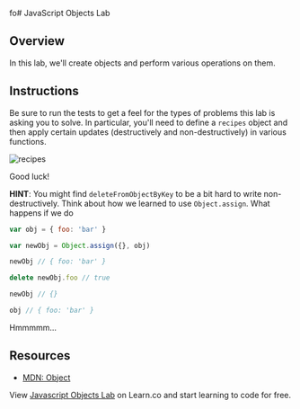 fo# JavaScript Objects Lab

## Overview

In this lab, we'll create objects and perform various operations on them. 

## Instructions

Be sure to run the tests to get a feel for the types of problems this lab is
asking you to solve. In particular, you'll need to define a `recipes` object and
then apply certain updates (destructively and non-destructively) in various
functions.

![recipes](http://i.giphy.com/l0HFjaGmrbHanFXNe.gif)

Good luck!

**HINT**: You might find `deleteFromObjectByKey` to be a bit hard to write non-destructively. Think about how we learned to use `Object.assign`. What happens if we do

``` javascript
var obj = { foo: 'bar' }

var newObj = Object.assign({}, obj)

newObj // { foo: 'bar' }

delete newObj.foo // true

newObj // {}

obj // { foo: 'bar' }
```

Hmmmmm...

## Resources

- [MDN: Object](https://developer.mozilla.org/en-US/docs/Web/JavaScript/Reference/Global_Objects/Object)

<p class='util--hide'>View <a href='https://learn.co/lessons/javascript-objects-lab'>Javascript Objects Lab</a> on Learn.co and start learning to code for free.</p>
